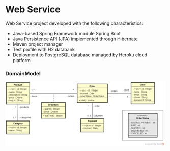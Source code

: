 # Web Service

Web Service project developed with the following characteristics:

- Java-based Spring Framework module Spring Boot
- Java Persistence API (JPA) implemented through Hibernate
- Maven project manager
- Test profile with H2 databank
- Deployment to PostgreSQL database managed by Heroku cloud platform

### DomainModel

![](images/DomainModel.png)
